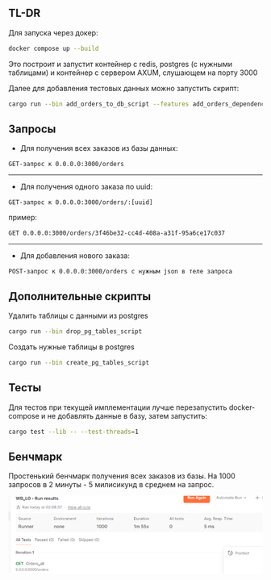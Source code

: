 ## TL-DR

Для запуска через докер:

```bash
docker compose up --build
```

Это построит и запустит контейнер с redis, postgres (с нужными таблицами) и контейнер с сервером AXUM, 
слушающем на порту 3000

Далее для добавления тестовых данных можно запустить скрипт:

```bash
cargo run --bin add_orders_to_db_script --features add_orders_dependencies
```

## Запросы

- Для получения всех заказов из базы данных:
```
GET-запрос к 0.0.0.0:3000/orders
```

---

- Для получения одного заказа по uuid:
```
GET-запрос к 0.0.0.0:3000/orders/:[uuid]
```
пример:

```
GET 0.0.0.0:3000/orders/3f46be32-cc4d-408a-a31f-95a6ce17c037
```
---

- Для добавления нового заказа:
```
POST-запрос к 0.0.0.0:3000/orders с нужным json в теле запроса
```

## Дополнительные скрипты

Удалить таблицы c данными из postgres
```bash
cargo run --bin drop_pg_tables_script 
```

Создать нужные таблицы в postgres
```bash
cargo run --bin create_pg_tables_script
```

## Тесты

Для тестов при текущей имплементации лучше перезапустить docker-compose и не добавлять данные в базу, затем запустить:

```bash
cargo test --lib -- --test-threads=1 
```

## Бенчмарк

Простенький бенчмарк получения всех заказов из базы. На 1000 запросов в 2 минуты - 5 милисикунд в среднем на запрос.

![img.png](img.png)
